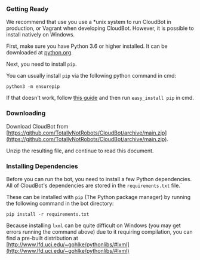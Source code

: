 ### Getting Ready

We recommend that use you use a *unix system to run CloudBot in production, or Vagrant when developing CloudBot. However, it is possible to install natively on Windows.

First, make sure you have Python 3.6 or higher installed. It can be downloaded at [python.org](https://www.python.org/downloads/).

Next, you need to install `pip`.

You can usually install `pip` via the following python command in cmd:
```
python3 -m ensurepip
```

If that doesn't work, follow [this guide](http://simpledeveloper.com/how-to-install-easy_install/) and then run `easy_install pip` in cmd.

### Downloading

Download CloudBot from [https://github.com/TotallyNotRobots/CloudBot/archive/main.zip](https://github.com/TotallyNotRobots/CloudBot/archive/main.zip).

Unzip the resulting file, and continue to read this document.

### Installing Dependencies

Before you can run the bot, you need to install a few Python dependencies. All of CloudBot's dependencies are stored in the `requirements.txt` file.`

These can be installed with `pip` (The Python package manager) by running the following command in the bot directory:

    pip install -r requirements.txt

Because installing `lxml` can be quite difficult on Windows (you may get errors running the command above) due to it requiring compilation, you can find a pre-built distribution at [http://www.lfd.uci.edu/~gohlke/pythonlibs/#lxml](http://www.lfd.uci.edu/~gohlke/pythonlibs/#lxml)
